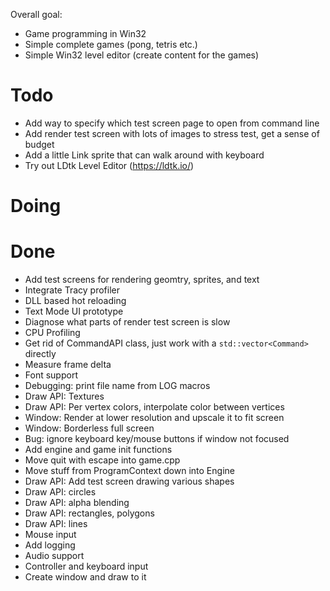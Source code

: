 Overall goal:
- Game programming in Win32
- Simple complete games (pong, tetris etc.)
- Simple Win32 level editor (create content for the games)

# Todo
- Add way to specify which test screen page to open from command line
- Add render test screen with lots of images to stress test, get a sense of budget
- Add a little Link sprite that can walk around with keyboard
- Try out LDtk Level Editor (https://ldtk.io/)

# Doing

# Done
- Add test screens for rendering geomtry, sprites, and text
- Integrate Tracy profiler
- DLL based hot reloading
- Text Mode UI prototype
- Diagnose what parts of render test screen is slow
- CPU Profiling
- Get rid of CommandAPI class, just work with a `std::vector<Command>` directly
- Measure frame delta
- Font support
- Debugging: print file name from LOG macros
- Draw API: Textures
- Draw API: Per vertex colors, interpolate color between vertices
- Window: Render at lower resolution and upscale it to fit screen
- Window: Borderless full screen
- Bug: ignore keyboard key/mouse buttons if window not focused
- Add engine and game init functions
- Move quit with escape into game.cpp
- Move stuff from ProgramContext down into Engine
- Draw API: Add test screen drawing various shapes
- Draw API: circles
- Draw API: alpha blending
- Draw API: rectangles, polygons
- Draw API: lines
- Mouse input
- Add logging
- Audio support
- Controller and keyboard input
- Create window and draw to it
